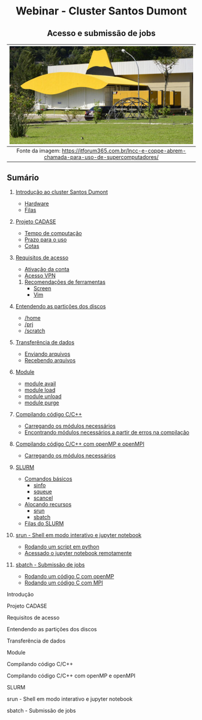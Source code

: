 <h1 align="center"> Webinar - Cluster Santos Dumont </h1>
<h2 align="center"> Acesso e submissão de jobs </h2>
   
| ![Santos Dumont](images/sd.jpg) | 
|:--:| 
| Fonte da imagem: https://itforum365.com.br/lncc-e-coppe-abrem-chamada-para-uso-de-supercomputadores/ |

## Sumário

1. [Introdução ao cluster Santos Dumont](#introducao)

   - [Hardware](#hardware)
   - [Filas](#filas)

1. [Projeto CADASE](#cadase)

   - [Tempo de computação](#tempo)
   - [Prazo para o uso](#prazo)
   - [Cotas](#cotas)

1. [Requisitos de acesso](#requisitos)

   - [Ativação da conta](#ativacao)
   - [Acesso VPN](#acesso)

   1. [Recomendações de ferramentas](#recomendacoes)
      - [Screen](#screen)
      - [Vim](#editor)

1. [Entendendo as partições dos discos](#particoes)

   - [/home](#home)
   - [/prj](#prj)
   - [/scratch](#scracth)

1. [Transferência de dados](#transferencia)

   - [Enviando arquivos](#envio)
   - [Recebendo arquivos](#recebimento)

1. [Module](#module)

   - [module avail](#)
   - [module load](#)
   - [module unload](#)
   - [module purge](#)

1. [Compilando código C/C++](#compilacao1)

   - [Carregando os módulos necessários](#)
   - [Encontrando módulos necessários a partir de erros na compilação](#)

1. [Compilando código C/C++ com openMP e openMPI](#compilacao2)

   - [Carregando os módulos necessários](#)

1. [SLURM](#slurm)

   - [Comandos básicos](#)
     - [sinfo](#)
     - [squeue](#)
     - [scancel](#)
   - [Alocando recursos](#)
     - [srun](#)
     - [sbatch](#)
   - [Filas do SLURM](#)

1. [srun - Shell em modo interativo e jupyter notebook](#srun)

   - [Rodando um script em python](#)
   - [Acessado o jupyter notebook remotamente](#)

1. [sbatch - Submissão de jobs](#sbatch)
   - [Rodando um código C com openMP](#)
   - [Rodando um código C com MPI](#)

Introdução <a name="introduction"></a>

Projeto CADASE <a name="cadase"></a>

Requisitos de acesso <a name="requisitos"></a>

Entendendo as partições dos discos <a name="particoes"></a>

Transferência de dados <a name="transferencia"></a>

Module <a name="module"></a>

Compilando código C/C++ <a name="compilacao1"></a>

Compilando código C/C++ com openMP e openMPI <a name="compilacao2"></a>

SLURM <a name="slurm"></a>

srun - Shell em modo interativo e jupyter notebook <a name="srun"></a>

sbatch - Submissão de jobs <a name="sbatch"></a>
